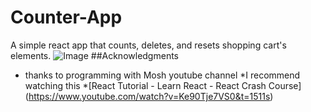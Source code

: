 # Counter-App
A simple react app that counts, deletes, and resets shopping cart's elements.
![Image](https://i.imgur.com/OT2XjHv.png)
##Acknowledgments 
* thanks to programming with Mosh youtube channel
*I recommend watching this 
*[React Tutorial - Learn React - React Crash Course] (https://www.youtube.com/watch?v=Ke90Tje7VS0&t=1511s)

